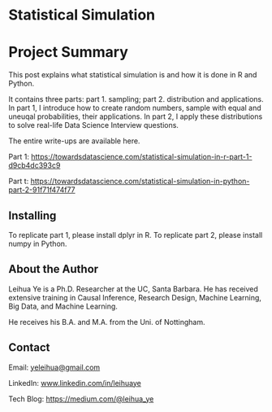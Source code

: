 # Statistical Simulation

# Project Summary

This post explains what statistical simulation is and how it is done in R and Python. 

It contains three parts: part 1. sampling; part 2. distribution and applications. In part 1, I introduce how to create random numbers, sample with equal and uneuqal probabilities, their applications. In part 2, I apply these distributions to solve real-life Data Science Interview questions. 

The entire write-ups are available here.

Part 1: https://towardsdatascience.com/statistical-simulation-in-r-part-1-d9cb4dc393c9

Part t: https://towardsdatascience.com/statistical-simulation-in-python-part-2-91f71f474f77

## Installing

To replicate part 1, please install dplyr in R. To replicate part 2, please install numpy in Python.

## About the Author

Leihua Ye is a Ph.D. Researcher at the UC, Santa Barbara. He has received extensive training in Causal Inference, Research Design, Machine Learning, Big Data, and Machine Learning. 

He receives his B.A. and M.A. from the Uni. of Nottingham. 

## Contact

Email: yeleihua@gmail.com

LinkedIn: www.linkedin.com/in/leihuaye

Tech Blog: https://medium.com/@leihua_ye

